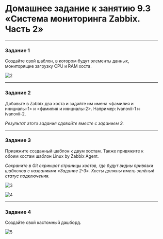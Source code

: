 # Домашнее задание к занятию 9.3 «Система мониторинга Zabbix. Часть 2»


 ---

### Задание 1

Создайте свой шаблон, в котором будут элементы данных, мониторящие загрузку CPU и RAM хоста.



![2](https://user-images.githubusercontent.com/122460278/225546520-93b98dc6-983b-40a0-b396-e8b6e3ae32ff.png)

 ---

### Задание 2

Добавьте в Zabbix два хоста и задайте им имена <фамилия и инициалы-1> и <фамилия и инициалы-2>. Например: ivanovii-1 и ivanovii-2.

*Результат этого задания сдавайте вместе с заданием 3.*

 ---

### Задание 3

Привяжите созданный шаблон к двум хостам. Также привяжите к обоим хостам шаблон Linux by Zabbix Agent.

*Сохраните в Git скриншот страницы хостов, где будут видны привязки шаблонов с названиями «Задание 2-3». Хосты должны иметь зелёный статус подключения.*

![3](https://github.com/Plavckov/dzas/blob/main/225546594-69599ab5-c57f-4e8a-b136-0a3321884620.png?raw=true)

![4](https://github.com/Plavckov/dzas/blob/main/225546597-4f9d0a26-6390-4525-bdd7-5f3f2e3b6e00.png?raw=true)


 ---

### Задание 4

Создайте свой кастомный дашборд.

![5](https://user-images.githubusercontent.com/122460278/225546700-8e314abc-cd53-4909-aecf-cfbc4c4e36e5.png)


